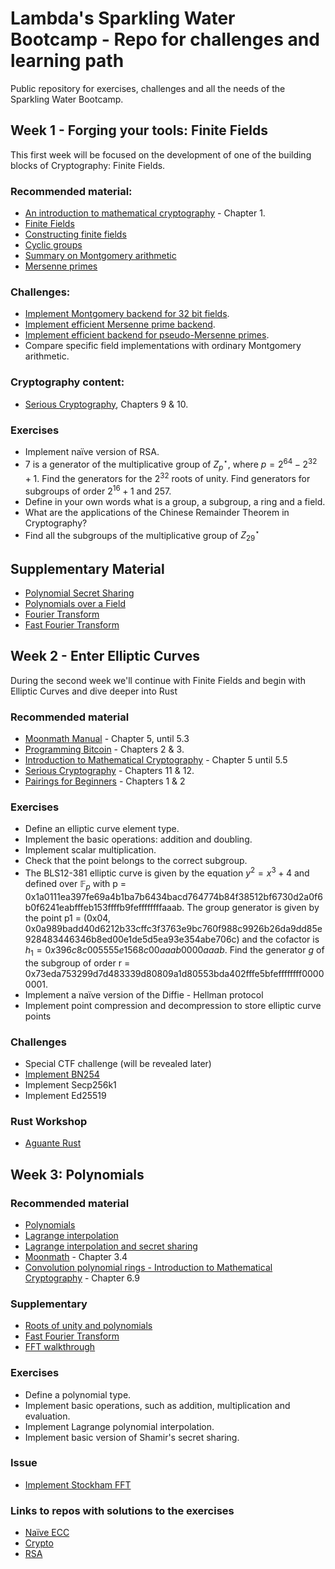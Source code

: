 # Lambda's Sparkling Water Bootcamp - Repo for challenges and learning path

Public repository for exercises, challenges and all the needs of the Sparkling Water Bootcamp.

## Week 1 - Forging your tools: Finite Fields

This first week will be focused on the development of one of the building blocks of Cryptography: Finite Fields. 

### Recommended material:
- [An introduction to mathematical cryptography](https://books.google.com.ar/books/about/An_Introduction_to_Mathematical_Cryptogr.html?id=BHuTQgAACAAJ&source=kp_book_description&redir_esc=y) - Chapter 1.
- [Finite Fields](https://www.youtube.com/watch?v=MAhmV_omOwA&list=PLFX2cij7c2PynTNWDBzmzaD6ij170ILbQ&index=8)
- [Constructing finite fields](https://www.youtube.com/watch?v=JPiXFn9WA5Y&list=PLFX2cij7c2PynTNWDBzmzaD6ij170ILbQ&index=6)
- [Cyclic groups](https://www.youtube.com/watch?v=UIhhs38IAGM&list=PLFX2cij7c2PynTNWDBzmzaD6ij170ILbQ&index=3)
- [Summary on Montgomery arithmetic](https://eprint.iacr.org/2017/1057.pdf)
- [Mersenne primes](https://eprint.iacr.org/2023/824.pdf)

### Challenges:
- [Implement Montgomery backend for 32 bit fields](https://github.com/lambdaclass/lambdaworks/issues/538).
- [Implement efficient Mersenne prime backend](https://github.com/lambdaclass/lambdaworks/issues/540).
- [Implement efficient backend for pseudo-Mersenne primes](https://github.com/lambdaclass/lambdaworks/issues/393).
- Compare specific field implementations with ordinary Montgomery arithmetic.

### Cryptography content:
- [Serious Cryptography](https://books.google.com.ar/books/about/Serious_Cryptography.html?id=1D-QEAAAQBAJ&source=kp_book_description&redir_esc=y), Chapters 9 & 10.

### Exercises
- Implement naïve version of RSA.
- $7$ is a generator of the multiplicative group of $Z_p^\star$, where $p = 2^{64} - 2^{32} +1$. Find the generators for the $2^{32}$ roots of unity. Find generators for subgroups of order $2^{16} + 1$ and $257$.
- Define in your own words what is a group, a subgroup, a ring and a field.
- What are the applications of the Chinese Remainder Theorem in Cryptography?
- Find all the subgroups of the multiplicative group of $Z_{29}^\star$

## Supplementary Material
- [Polynomial Secret Sharing](https://decentralizedthoughts.github.io/2020-07-17-polynomial-secret-sharing-and-the-lagrange-basis/)
- [Polynomials over a Field](https://decentralizedthoughts.github.io/2020-07-17-the-marvels-of-polynomials-over-a-field/)
- [Fourier Transform](https://www.youtube.com/watch?v=spUNpyF58BY)
- [Fast Fourier Transform](https://www.youtube.com/watch?v=h7apO7q16V0)

## Week 2 - Enter Elliptic Curves

During the second week we'll continue with Finite Fields and begin with Elliptic Curves and dive deeper into Rust

### Recommended material

- [Moonmath Manual](https://leastauthority.com/community-matters/moonmath-manual/) - Chapter 5, until 5.3
- [Programming Bitcoin](https://books.google.fr/books/about/Programming_Bitcoin.html?id=O2aHDwAAQBAJ&source=kp_book_description&redir_esc=y) - Chapters 2 & 3.
- [Introduction to Mathematical Cryptography](https://books.google.com.ar/books/about/An_Introduction_to_Mathematical_Cryptogr.html?id=BHuTQgAACAAJ&source=kp_book_description&redir_esc=y) - Chapter 5 until 5.5
- [Serious Cryptography](https://books.google.com.ar/books/about/Serious_Cryptography.html?id=1D-QEAAAQBAJ&source=kp_book_description&redir_esc=y) - Chapters 11 & 12.
- [Pairings for Beginners](https://static1.squarespace.com/static/5fdbb09f31d71c1227082339/t/5ff394720493bd28278889c6/1609798774687/PairingsForBeginners.pdf) - Chapters 1 & 2

### Exercises

- Define an elliptic curve element type.
- Implement the basic operations: addition and doubling.
- Implement scalar multiplication.
- Check that the point belongs to the correct subgroup.
- The BLS12-381 elliptic curve is given by the equation $y^2 = x^3 + 4$ and defined over $\mathbb{F}_p$ with p = 0x1a0111ea397fe69a4b1ba7b6434bacd764774b84f38512bf6730d2a0f6b0f6241eabfffeb153ffffb9feffffffffaaab. The group generator is given by the point p1 = (0x04, 0x0a989badd40d6212b33cffc3f3763e9bc760f988c9926b26da9dd85e928483446346b8ed00e1de5d5ea93e354abe706c) and the cofactor is $h_1 = 0x396c8c005555e1568c00aaab0000aaab$. Find the generator $g$ of the subgroup of order 
r = 0x73eda753299d7d483339d80809a1d80553bda402fffe5bfeffffffff00000001.
- Implement a naïve version of the Diffie - Hellman protocol
- Implement point compression and decompression to store elliptic curve points

### Challenges

- Special CTF challenge (will be revealed later)
- [Implement BN254](https://github.com/lambdaclass/lambdaworks/issues/548)
- Implement Secp256k1
- Implement Ed25519

### Rust Workshop

- [Aguante Rust](https://youtu.be/nYpMbjzb1t8?si=HNanyXYWcu1xDjG5)

## Week 3: Polynomials

### Recommended material

- [Polynomials](https://www.youtube.com/watch?v=HiaJa3yhHTU&list=PLFX2cij7c2PynTNWDBzmzaD6ij170ILbQ&index=6)
- [Lagrange interpolation](https://www.youtube.com/watch?v=REnFOKo9gXs&list=PLFX2cij7c2PynTNWDBzmzaD6ij170ILbQ&index=10)
- [Lagrange interpolation and secret sharing](https://www.youtube.com/watch?v=3g4wZnhl4m8&list=PLFX2cij7c2PynTNWDBzmzaD6ij170ILbQ&index=3)
- [Moonmath](https://leastauthority.com/community-matters/moonmath-manual/) - Chapter 3.4
- [Convolution polynomial rings - Introduction to Mathematical Cryptography](https://books.google.com.ar/books/about/An_Introduction_to_Mathematical_Cryptogr.html?id=BHuTQgAACAAJ&source=kp_book_description&redir_esc=y) - Chapter 6.9

### Supplementary

- [Roots of unity and polynomials](https://www.youtube.com/watch?v=3KK5RuAgOpA&list=PLFX2cij7c2PynTNWDBzmzaD6ij170ILbQ&index=2)
- [Fast Fourier Transform](https://www.youtube.com/watch?v=toj_IoCQE-4)
- [FFT walkthrough](https://www.youtube.com/watch?v=Ty0JcR6Dvis)

### Exercises

- Define a polynomial type.
- Implement basic operations, such as addition, multiplication and evaluation.
- Implement Lagrange polynomial interpolation.
- Implement basic version of Shamir's secret sharing.

### Issue

- [Implement Stockham FFT](http://wwwa.pikara.ne.jp/okojisan/otfft-en/stockham1.html)

### Links to repos with solutions to the exercises
- [Naïve ECC](https://github.com/saitunc/naive_ecc)
- [Crypto](https://github.com/irfanbozkurt/crypto)
- [RSA](https://github.com/WiseMrMusa/rsa-naive)
